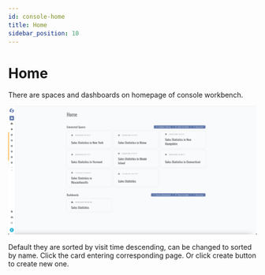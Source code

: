 ```yaml
---
id: console-home  
title: Home  
sidebar_position: 10
---
```


# Home

There are spaces and dashboards on homepage of console workbench.

![Homepage](images/homepage.png)

Default they are sorted by visit time descending, can be changed to sorted by name. Click the card entering corresponding page. Or click
create button to create new one.